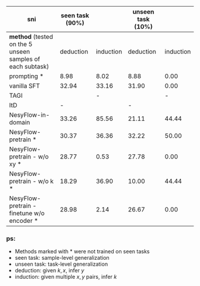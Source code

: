 |sni         | seen task (90%) |            |unseen task (10%) |         |
|-----------|-----------|-------------|-----------| ---------|
|**method** (tested on the 5 unseen samples of each subtask)    | deduction    | induction    | deduction    | induction |
| prompting * | 8.98      | 8.02      |  8.88     |    0.00  |
| vanilla SFT | 32.94   | 33.16       |  31.90    |    0.00  |
| TAGI      |           | -           |           |    -     |
| ItD       | -         |             |    -      |          |
| NesyFlow-in-domain | 33.26 | 85.56  |    21.11   |   44.44   |
| NesyFlow-pretrain * | 30.37  | 36.36   |   32.22       | 50.00        |
| NesyFlow-pretrain - w/o xy * | 28.77  | 0.53  |   27.78       | 0.00        |
| NesyFlow-pretrain - w/o k * | 18.29  | 36.90  |   10.00       | 44.44        |
| NesyFlow-pretrain - finetune w/o encoder * | 28.98  | 2.14  |   26.67       | 0.00        |

### ps:
- Methods marked with * were not trained on seen tasks
- seen task: sample-level generalization
- unseen task: task-level generalization
- deduction: given $k, x$, infer $y$
- induction: given multiple $x, y$ pairs, infer $k$